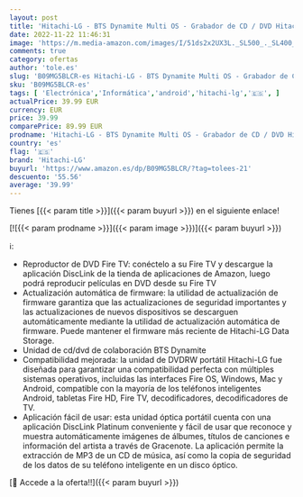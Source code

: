 ```yaml
---
layout: post
title: 'Hitachi-LG - BTS Dynamite Multi OS - Grabador de CD / DVD Hitachi LG GPM2V  Fire  Android  Windows  Mac  - Grabador  Grabador - Fire HD  Fire TV  portátil  MacAir  Surface  Galaxy Tab...  Morado …'
date: 2022-11-22 11:46:31
image: 'https://m.media-amazon.com/images/I/51ds2x2UX3L._SL500_._SL400_.jpg'
comments: true
category: ofertas
author: 'tole.es'
slug: 'B09MG5BLCR-es Hitachi-LG - BTS Dynamite Multi OS - Grabador de CD / DVD...'
sku: 'B09MG5BLCR-es'
tags: [ 'Electrónica','Informática','android','hitachi-lg','🇪🇸', ]
actualPrice: 39.99 EUR
currency: EUR
price: 39.99
comparePrice: 89.99 EUR
prodname: 'Hitachi-LG - BTS Dynamite Multi OS - Grabador de CD / DVD Hitachi LG GPM2V  Fire  Android  Windows  Mac  - Grabador  Grabador - Fire HD  Fire TV  portátil  MacAir  Surface  Galaxy Tab...  Morado …'
country: 'es'
flag: '🇪🇸'
brand: 'Hitachi-LG'
buyurl: 'https://www.amazon.es/dp/B09MG5BLCR/?tag=tolees-21'
descuento: '55.56'
average: '39.99'
---
```


Tienes [{{< param title >}}]({{< param buyurl >}}) en el siguiente enlace!

[![{{< param prodname >}}]({{< param image >}})]({{< param buyurl >}})

ℹ️:

- Reproductor de DVD Fire TV: conéctelo a su Fire TV y descargue la aplicación DiscLink de la tienda de aplicaciones de Amazon, luego podrá reproducir películas en DVD desde su Fire TV
- Actualización automática de firmware: la utilidad de actualización de firmware garantiza que las actualizaciones de seguridad importantes y las actualizaciones de nuevos dispositivos se descarguen automáticamente mediante la utilidad de actualización automática de firmware. Puede mantener el firmware más reciente de Hitachi-LG Data Storage.
- Unidad de cd/dvd de colaboración BTS Dynamite
- Compatibilidad mejorada: la unidad de DVDRW portátil Hitachi-LG fue diseñada para garantizar una compatibilidad perfecta con múltiples sistemas operativos, incluidas las interfaces Fire OS, Windows, Mac y Android, compatible con la mayoría de los teléfonos inteligentes Android, tabletas Fire HD, Fire TV, decodificadores, decodificadores de TV.
- Aplicación fácil de usar: esta unidad óptica portátil cuenta con una aplicación DiscLink Platinum conveniente y fácil de usar que reconoce y muestra automáticamente imágenes de álbumes, títulos de canciones e información del artista a través de Gracenote. La aplicación permite la extracción de MP3 de un CD de música, así como la copia de seguridad de los datos de su teléfono inteligente en un disco óptico.

[🛒 Accede a la oferta!!]({{< param buyurl >}})
